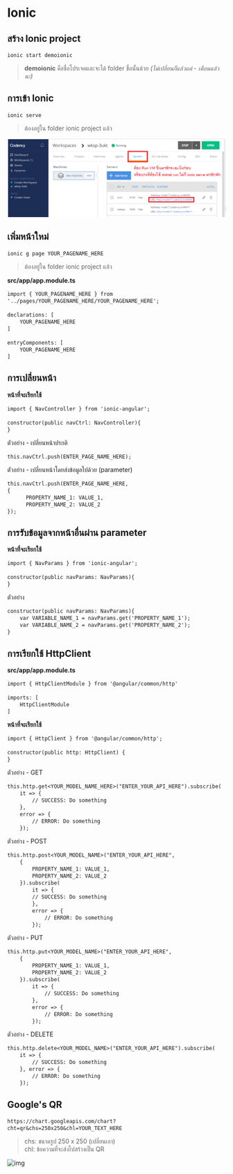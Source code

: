 # Ionic

## สร้าง Ionic project
```
ionic start demoionic
```
> **demoionic** คือชื่อโปรเจคและจะได้ folder ชื่อนั้นด้วย *(ไม่เปลี่ยนก็แล้วแต่ - เตือนแล้วนะ)*

## การเข้า Ionic
```
ionic serve
```
> ต้องอยู่ใน folder ionic project แล้ว  

![img](images/ionic01.png)   

## เพิ่มหน้าใหม่
```
ionic g page YOUR_PAGENAME_HERE
```
> ต้องอยู่ใน folder ionic project แล้ว  

**src/app/app.module.ts**
```
import { YOUR_PAGENAME_HERE } from '../pages/YOUR_PAGENAME_HERE/YOUR_PAGENAME_HERE';

declarations: [
    YOUR_PAGENAME_HERE
]

entryComponents: [
    YOUR_PAGENAME_HERE
]
```

## การเปลี่ยนหน้า
**หน้าที่จะเรียกใช้**
```
import { NavController } from 'ionic-angular';

constructor(public navCtrl: NavController){
}
```
ตัวอย่าง - เปลี่ยนหน้าปรกติ
```
this.navCtrl.push(ENTER_PAGE_NAME_HERE);
```
ตัวอย่าง - เปลี่ยนหน้าโดยส่งข้อมูลไปด้วย (parameter)
```
this.navCtrl.push(ENTER_PAGE_NAME_HERE, 
{
      PROPERTY_NAME_1: VALUE_1,
      PROPERTY_NAME_2: VALUE_2
});
```

## การรับข้อมูลจากหน้าอื่นผ่าน parameter
**หน้าที่จะเรียกใช้**
```
import { NavParams } from 'ionic-angular';

constructor(public navParams: NavParams){
}
```
ตัวอย่าง
```
constructor(public navParams: NavParams){
    var VARIABLE_NAME_1 = navParams.get('PROPERTY_NAME_1');
    var VARIABLE_NAME_2 = navParams.get('PROPERTY_NAME_2');
}
```

## การเรียกใช้ HttpClient
**src/app/app.module.ts**
```
import { HttpClientModule } from '@angular/common/http'

imports: [
    HttpClientModule
]
```
**หน้าที่จะเรียกใช้**
```
import { HttpClient } from '@angular/common/http';

constructor(public http: HttpClient) {
}
```
ตัวอย่าง - GET
```
this.http.get<YOUR_MODEL_NAME_HERE>("ENTER_YOUR_API_HERE").subscribe(
    it => {
        // SUCCESS: Do something
    }, 
    error => {
        // ERROR: Do something
    });
```
ตัวอย่าง - POST
```
this.http.post<YOUR_MODEL_NAME>("ENTER_YOUR_API_HERE",
    {
        PROPERTY_NAME_1: VALUE_1,
        PROPERTY_NAME_2: VALUE_2
    }).subscribe(
        it => {
        // SUCCESS: Do something
        }, 
        error => {
            // ERROR: Do something
        });
```
ตัวอย่าง - PUT
```
this.http.put<YOUR_MODEL_NAME>("ENTER_YOUR_API_HERE",
    {
        PROPERTY_NAME_1: VALUE_1,
        PROPERTY_NAME_2: VALUE_2
    }).subscribe(
        it => {
            // SUCCESS: Do something
        }, 
        error => {
            // ERROR: Do something
        });
```
ตัวอย่าง - DELETE
```
this.http.delete<YOUR_MODEL_NAME>("ENTER_YOUR_API_HERE").subscribe(
    it => {
        // SUCCESS: Do something
    }, error => {
        // ERROR: Do something
    });

```

## Google's QR
```
https://chart.googleapis.com/chart?cht=qr&chs=250x250&chl=YOUR_TEXT_HERE
```
> chs: ขนาดรูป 250 x 250 (เปลี่ยนเอา)  
> chl: ข้อความที่จะส่งไปสร้างเป็น QR  

![img](https://chart.googleapis.com/chart?cht=qr&chs=250x250&chl=YOUR_TEXT_HERE)
